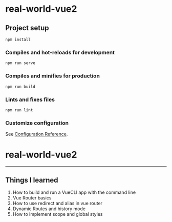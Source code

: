 # real-world-vue2

## Project setup
```
npm install
```

### Compiles and hot-reloads for development
```
npm run serve
```

### Compiles and minifies for production
```
npm run build
```

### Lints and fixes files
```
npm run lint
```

### Customize configuration
See [Configuration Reference](https://cli.vuejs.org/config/).
# real-world-vue2

---

## Things I learned

1) How to build and run a VueCLI app with the command line
2) Vue Router basics
3) How to use redirect and alias in vue router
4) Dynamic Routes and history mode
5) How to implement scope and global styles